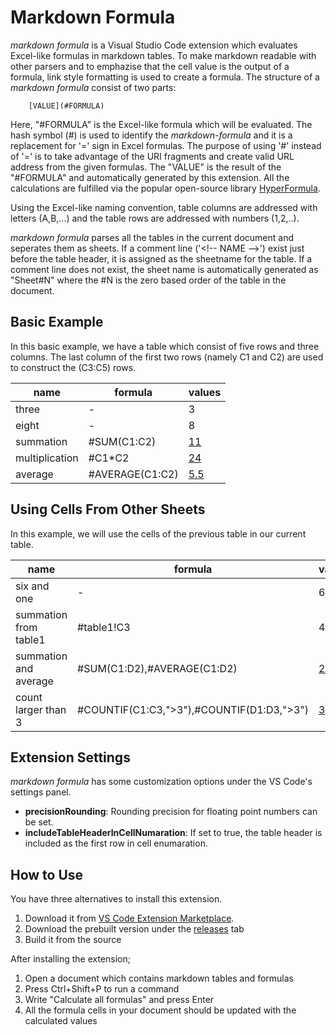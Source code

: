 # Markdown Formula
*markdown formula* is a Visual Studio Code extension which evaluates Excel-like formulas in markdown tables. To make markdown readable with other parsers and to emphazise that the cell value is the output of a formula, link style formatting is used to create a formula. The structure of a *markdown formula* consist of two parts:

```
    [VALUE](#FORMULA)
```

Here, "#FORMULA" is the Excel-like formula which will be evaluated. The hash symbol (#) is used to identify the *markdown-formula* and it is a replacement for '=' sign in Excel formulas. The purpose of using '#' instead of '=' is to take advantage of the URI fragments and create valid URL address from the given formulas. The "VALUE" is the result of the "#FORMULA" and automatically generated by this extension. All the calculations are fulfilled via the popular open-source library [HyperFormula](https://handsontable.github.io/hyperformula/). 

Using the Excel-like naming convention, table columns are addressed with letters (A,B,...) and the table rows are addressed with numbers (1,2,..). 

*markdown formula* parses all the tables in the current document and seperates them as sheets. If a comment line ('\<!-- NAME -->') exist just before the table header, it is assigned as the sheetname for the table. If a comment line does not exist, the sheet name is automatically generated as "Sheet#N" where the #N is the zero based order of the table in the document.

## Basic Example
In this basic example, we have a table which consist of five rows and three columns. The last column of the first two rows (namely C1 and C2) are used to construct the (C3:C5) rows.

<!-- table1 -->
| name           | formula         | values                 |
| -------------- | --------------- | ---------------------- |
| three          | -               | 3                      |
| eight          | -               | 8                      |
| summation      | #SUM(C1:C2)     | [11](#SUM(C1:C2))      |
| multiplication | #C1*C2          | [24](#C1*C2)           |
| average        | #AVERAGE(C1:C2) | [5.5](#AVERAGE(C1:C2)) |

## Using Cells From Other Sheets
In this example, we will use the cells of the previous table in our current table.

<!-- table2-->
| name                  | formula                                   | values1                   | values2                   |
| --------------------- | ----------------------------------------- | ------------------------- | ------------------------- |
| six and one           | -                                         | 6                         | 1                         |
| summation from table1 | #table1!C3                                | 4                         | [11](#table1!C3)          |
| summation and average | #SUM(C1:D2),#AVERAGE(C1:D2)               | [22](#SUM(C1:D2))         | [5.5](#AVERAGE(C1:D2))    |
| count larger than 3   | #COUNTIF(C1:C3,">3"),#COUNTIF(D1:D3,">3") | [3](#COUNTIF(C1:C3,">3")) | [2](#COUNTIF(D1:D3,">3")) |

## Extension Settings
*markdown formula* has some customization options under the VS Code's settings panel.

- **precisionRounding**: Rounding precision for floating point numbers can be set.
- **includeTableHeaderInCellNumaration**: If set to true, the table header is included as the first row in cell enumaration.

## How to Use
You have three alternatives to install this extension.

1. Download it from [VS Code Extension Marketplace](https://marketplace.visualstudio.com/vscode).
2. Download the prebuilt version under the [releases](https://github.com/cescript/MarkdownFormula/releases) tab
3. Build it from the source

After installing the extension;
1. Open a document which contains markdown tables and formulas
2. Press Ctrl+Shift+P to run a command
3. Write "Calculate all formulas" and press Enter
4. All the formula cells in your document should be updated with the calculated values